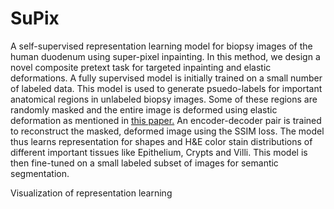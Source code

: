 # SuPix
A self-supervised representation learning model for biopsy images of the human duodenum using super-pixel inpainting. In this method, we design a novel composite pretext task for targeted inpainting and elastic deformations. A fully supervised model is initially trained on a small number of labeled data. This model is used to generate psuedo-labels for important anatomical regions in unlabeled biopsy images. Some of these regions are randomly masked and the entire image is deformed using elastic deformation as mentioned in [this paper.](http://cognitivemedium.com/assets/rmnist/Simard.pdf) An encoder-decoder pair is trained to reconstruct the masked, deformed image using the SSIM loss. The model thus learns representation for shapes and H&E color stain distributions of different important tissues like Epithelium, Crypts and Villi. This model is then fine-tuned on a small labeled subset of images for semantic segmentation.

Visualization of representation learning
